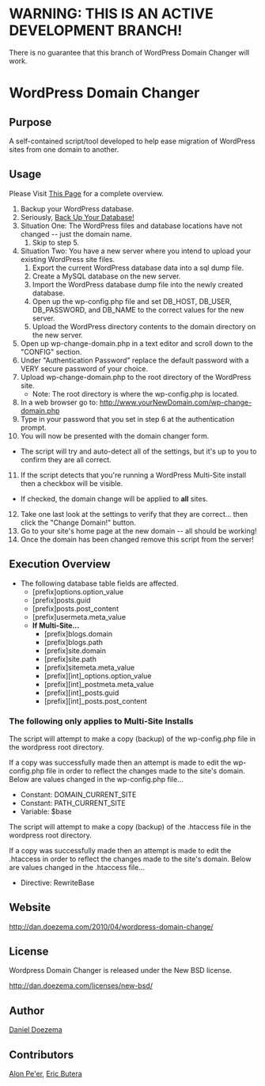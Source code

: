 # WARNING: THIS IS AN ACTIVE DEVELOPMENT BRANCH!
There is no guarantee that this branch of WordPress Domain Changer will work.

# WordPress Domain Changer

## Purpose

A self-contained script/tool developed to help ease migration of WordPress sites from one domain to another.

## Usage

Please Visit [This Page](http://dan.doezema.com/2010/04/wordpress-domain-change/) for a complete overview.

1. Backup your WordPress database.
2. Seriously, [Back Up Your Database!](http://codex.wordpress.org/Backing_Up_Your_Database)
3. Situation One: The WordPress files and database locations have not changed -- just the domain name.
   1. Skip to step 5.
4. Situation Two: You have a new server where you intend to upload your existing WordPress site files.
   1. Export the current WordPress database data into a sql dump file.
   2. Create a MySQL database on the new server.
   3. Import the WordPress database dump file into the newly created database.
   4. Open up the wp-config.php file and set DB\_HOST, DB\_USER, DB\_PASSWORD, and DB\_NAME to the correct values for the new server.
   5. Upload the WordPress directory contents to the domain directory on the new server.
5. Open up wp-change-domain.php in a text editor and scroll down to the "CONFIG" section.
6. Under "Authentication Password" replace the default password with a VERY secure password of your choice.
7. Upload wp-change-domain.php to the root directory of the WordPress site.
   * Note: The root directory is where the wp-config.php is located.
8. In a web browser go to: http://www.yourNewDomain.com/wp-change-domain.php
9. Type in your password that you set in step 6 at the authentication prompt.
10. You will now be presented with the domain changer form.
   * The script will try and auto-detect all of the settings, but it's up to you to confirm they are all correct.
11. If the script detects that you're running a WordPress Multi-Site install then a checkbox will be visible.
   * If checked, the domain change will be applied to **all** sites.
12. Take one last look at the settings to verify that they are correct... then click the "Change Domain!" button.
13. Go to your site's home page at the new domain -- all should be working!
14. Once the domain has been changed remove this script from the server!

## Execution Overview

* The following database table fields are affected.
   * [prefix]options.option\_value
   * [prefix]posts.guid
   * [prefix]posts.post\_content
   * [prefix]usermeta.meta\_value
   * **If Multi-Site...** 
      * [prefix]blogs.domain
      * [prefix]blogs.path
      * [prefix]site.domain
      * [prefix]site.path
      * [prefix]sitemeta.meta\_value
      * [prefix][int]\_options.option\_value
      * [prefix][int]\_postmeta.meta\_value
      * [prefix][int]\_posts.guid
      * [prefix][int]\_posts.post\_content
      
### The following only applies to Multi-Site Installs

The script will attempt to make a copy (backup) of the wp-config.php file in the wordpress root directory. 

If a copy was successfully made then an attempt is made to edit the wp-config.php file in order to reflect the changes made to the site's domain. Below are values changed in the wp-config.php file...

* Constant: DOMAIN\_CURRENT\_SITE
* Constant: PATH\_CURRENT\_SITE
* Variable: $base
    
The script will attempt to make a copy (backup) of the .htaccess file in the wordpress root directory. 

If a copy was successfully made then an attempt is made to edit the .htaccess in order to reflect the changes made to the site's domain. Below are values changed in the .htaccess file...

* Directive: RewriteBase

## Website

http://dan.doezema.com/2010/04/wordpress-domain-change/

## License

Wordpress Domain Changer is released under the New BSD license.

http://dan.doezema.com/licenses/new-bsd/

## Author

[Daniel Doezema](http://dan.doezema.com)

## Contributors 

[Alon Pe'er](http://alonpeer.com), [Eric Butera](http://ericbutera.us)